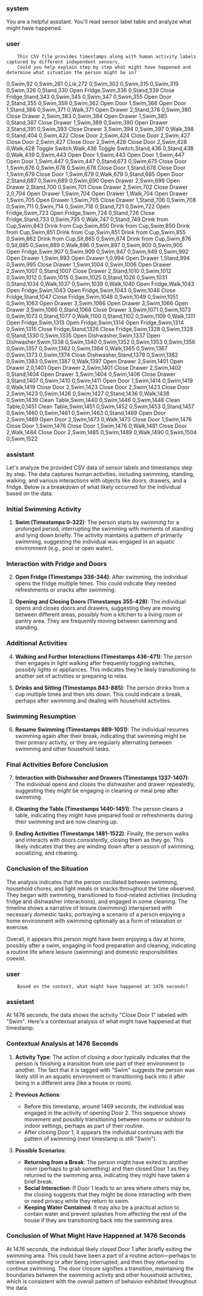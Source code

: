### system
You are a helpful assstant. You'll read sensor label table and analyze what might have happened.
### user

        This CSV file provides timestamps along with human activity labels captured by different independent sensors.
        Could you help explain step by step what might have happened and determine what situation the person might be in?
    
0,Swim,92
0,Swim,261
0,Lie,272
0,Swim,302
0,Swim,315
0,Swim,319
0,Swim,326
0,Stand,330
Open Fridge,Swim,336
0,Stand,339
Close Fridge,Stand,343
0,Swim,345
0,Swim,347
0,Swim,355
Open Door 2,Stand,355
0,Swim,359
0,Swim,362
Open Door 1,Swim,366
Open Door 1,Stand,366
0,Swim,371
0,Walk,371
Open Drawer 2,Stand,378
0,Swim,380
Close Drawer 2,Swim,383
0,Swim,384
Open Drawer 1,Swim,385
0,Stand,387
Close Drawer 1,Swim,389
0,Swim,390
Open Drawer 3,Stand,391
0,Swim,393
Close Drawer 3,Swim,394
0,Swim,397
0,Walk,398
0,Stand,404
0,Swim,422
Close Door 2,Swim,424
Close Door 2,Swim,427
Close Door 2,Swim,427
Close Door 2,Swim,428
Close Door 2,Swim,428
0,Walk,428
Toggle Switch,Walk,436
Toggle Switch,Stand,436
0,Stand,438
0,Walk,439
0,Swim,443
Open Door 1,Swim,443
Open Door 1,Swim,447
Open Door 1,Swim,447
0,Swim,447
0,Stand,673
0,Swim,675
Close Door 1,Swim,676
0,Swim,678
0,Swim,678
Close Door 1,Stand,678
Close Door 1,Swim,679
Close Door 1,Swim,679
0,Walk,679
0,Stand,685
Open Door 2,Stand,687
0,Swim,689
0,Swim,690
Open Drawer 2,Swim,699
Open Drawer 2,Stand,700
0,Swim,701
Close Drawer 2,Swim,702
Close Drawer 2,0,704
Open Drawer 1,Swim,704
Open Drawer 1,Walk,704
Open Drawer 1,Swim,705
Open Drawer 1,Swim,705
Close Drawer 1,Stand,706
0,Swim,708
0,Swim,711
0,Swim,714
0,Swim,718
0,Stand,721
0,Swim,722
Open Fridge,Swim,723
Open Fridge,Swim,724
0,Stand,726
Close Fridge,Stand,733
0,Swim,735
0,Walk,747
0,Stand,749
Drink from Cup,Swim,843
Drink from Cup,Swim,850
Drink from Cup,Swim,850
Drink from Cup,Swim,851
Drink from Cup,Swim,851
Drink from Cup,Swim,855
0,Swim,862
Drink from Cup,Sit,865
0,Swim,874
Drink from Cup,Swim,876
0,Sit,885
0,Swim,889
0,Walk,896
0,Swim,897
0,Swim,900
0,Swim,905
Open Fridge,Swim,907
0,Swim,909
0,Swim,947
0,Swim,949
0,Swim,992
Open Drawer 1,Swim,993
Open Drawer 1,0,994
Open Drawer 1,Stand,994
0,Swim,995
Close Drawer 1,Swim,1004
0,Swim,1006
Open Drawer 2,Swim,1007
0,Stand,1007
Close Drawer 2,Stand,1010
0,Swim,1012
0,Swim,1012
0,Swim,1015
0,Swim,1025
0,Stand,1026
0,Swim,1031
0,Stand,1034
0,Walk,1037
0,Swim,1039
0,Walk,1040
Open Fridge,Walk,1043
Open Fridge,Swim,1043
Open Fridge,Swim,1043
0,Swim,1046
Close Fridge,Stand,1047
Close Fridge,Swim,1048
0,Swim,1049
0,Swim,1051
0,Swim,1063
Open Drawer 3,Swim,1066
Open Drawer 3,Swim,1066
Open Drawer 3,Swim,1066
0,Stand,1068
Close Drawer 3,Swim,1071
0,Swim,1073
0,Swim,1073
0,Stand,1077
0,Walk,1100
0,Stand,1102
0,Swim,1109
0,Walk,1311
Open Fridge,Swim,1313
Open Fridge,Swim,1314
Open Fridge,Swim,1314
0,Swim,1315
Close Fridge,Stand,1326
Close Fridge,Swim,1328
0,Swim,1328
0,Stand,1330
0,Swim,1335
Open Dishwasher,Swim,1337
Open Dishwasher,Swim,1338
0,Swim,1340
0,Swim,1352
0,Swim,1353
0,Swim,1356
0,Swim,1357
0,Swim,1362
0,Swim,1364
0,Walk,1365
0,Swim,1367
0,Swim,1373
0,Swim,1374
Close Dishwasher,Stand,1379
0,Swim,1382
0,Swim,1383
0,Swim,1387
0,Walk,1397
Open Drawer 2,Swim,1401
Open Drawer 2,0,1401
Open Drawer 2,Swim,1401
Close Drawer 2,Swim,1402
0,Stand,1404
Open Drawer 3,Swim,1404
0,Swim,1406
Close Drawer 3,Stand,1407
0,Swim,1410
0,Swim,1411
Open Door 1,Swim,1414
0,Swim,1419
0,Walk,1419
Close Door 2,Swim,1423
Close Door 2,Swim,1423
Close Door 2,Swim,1423
0,Swim,1426
0,Swim,1427
0,Stand,1436
0,Walk,1438
0,Swim,1439
Clean Table,Swim,1440
0,Swim,1446
0,Swim,1448
Clean Table,0,1451
Clean Table,Swim,1451
0,Swim,1452
0,Swim,1453
0,Stand,1457
0,Swim,1460
0,Swim,1461
0,Swim,1463
0,Stand,1469
Open Door 2,Swim,1469
Open Door 2,Swim,1473
0,Walk,1473
Close Door 1,Swim,1476
Close Door 1,Swim,1476
Close Door 1,Swim,1476
0,Walk,1481
Close Door 2,Walk,1484
Close Door 2,Swim,1485
0,Swim,1489
0,Walk,1490
0,Swim,1504
0,Swim,1522

### assistant
Let's analyze the provided CSV data of sensor labels and timestamps step by step. The data captures human activities, including swimming, standing, walking, and various interactions with objects like doors, drawers, and a fridge. Below is a breakdown of what likely occurred for the individual based on the data.

### Initial Swimming Activity
1. **Swim (Timestamps 0-322)**: The person starts by swimming for a prolonged period, interrupting the swimming with moments of standing and lying down briefly. The activity maintains a pattern of primarily swimming, suggesting the individual was engaged in an aquatic environment (e.g., pool or open water).

### Interaction with Fridge and Doors
2. **Open Fridge (Timestamps 336-344)**: After swimming, the individual opens the fridge multiple times. This could indicate they needed refreshments or snacks after swimming.

3. **Opening and Closing Doors (Timestamps 355-428)**: The individual opens and closes doors and drawers, suggesting they are moving between different areas, possibly from a kitchen to a living room or pantry area. They are frequently moving between swimming and standing.

### Additional Activities
4. **Walking and Further Interactions (Timestamps 436-471)**: The person then engages in light walking after frequently toggling switches, possibly lights or appliances. This indicates they’re likely transitioning to another set of activities or preparing to relax.

5. **Drinks and Sitting (Timestamps 843-885)**: The person drinks from a cup multiple times and then sits down. This could indicate a break, perhaps after swimming and dealing with household activities. 

### Swimming Resumption
6. **Resume Swimming (Timestamps 889-1051)**: The individual resumes swimming again after their break, indicating that swimming might be their primary activity, or they are regularly alternating between swimming and other household tasks.

### Final Activities Before Conclusion
7. **Interaction with Dishwasher and Drawers (Timestamps 1337-1407)**: The individual opens and closes the dishwasher and drawer repeatedly, suggesting they might be engaging in cleaning or meal prep after swimming.

8. **Cleaning the Table (Timestamps 1440-1451)**: The person cleans a table, indicating they might have prepared food or refreshments during their swimming and are now cleaning up.

9. **Ending Activities (Timestamps 1481-1522)**: Finally, the person walks and interacts with doors consistently, closing them as they go. This likely indicates that they are winding down after a session of swimming, socializing, and cleaning.

### Conclusion of the Situation
The analysis indicates that the person oscillated between swimming, household chores, and light meals or snacks throughout the time observed. They began with swimming, transitioned to food-related activities (including fridge and dishwasher interactions), and engaged in some cleaning. The timeline shows a narrative of leisure (swimming) interspersed with necessary domestic tasks, portraying a scenario of a person enjoying a home environment with swimming optionally as a form of relaxation or exercise. 

Overall, it appears this person might have been enjoying a day at home, possibly after a swim, engaging in food preparation and cleaning, indicating a routine life where leisure (swimming) and domestic responsibilities coexist.
### user

        Based on the context, what might have happened at 1476 seconds?
    
### assistant
At 1476 seconds, the data shows the activity "Close Door 1" labeled with "Swim". Here's a contextual analysis of what might have happened at that timestamp:

### Contextual Analysis at 1476 Seconds
1. **Activity Type**: The action of closing a door typically indicates that the person is finishing a transition from one part of their environment to another. The fact that it is tagged with "Swim" suggests the person was likely still in an aquatic environment or transitioning back into it after being in a different area (like a house or room).

2. **Previous Actions**: 
   - Before this timestamp, around 1469 seconds, the individual was engaged in the activity of opening Door 2. This sequence shows movement and possibly transitioning between rooms or outdoor to indoor settings, perhaps as part of their routine.
   - After closing Door 1, it appears the individual continues with the pattern of swimming (next timestamp is still "Swim").

3. **Possible Scenarios**:
   - **Returning from a Break**: The person might have exited to another room (perhaps to grab something) and then closed Door 1 as they returned to the swimming area, indicating they might have taken a brief break.
   - **Social Interaction**: If Door 1 leads to an area where others may be, the closing suggests that they might be done interacting with them or need privacy while they return to swim.
   - **Keeping Water Contained**: It may also be a practical action to contain water and prevent splashes from affecting the rest of the house if they are transitioning back into the swimming area.
  
### Conclusion of What Might Have Happened at 1476 Seconds
At 1476 seconds, the individual likely closed Door 1 after briefly exiting the swimming area. This could have been a part of a routine action—perhaps to retrieve something or after being interrupted, and then they returned to continue swimming. The door closure signifies a transition, maintaining the boundaries between the swimming activity and other household activities, which is consistent with the overall pattern of behavior exhibited throughout the data.
